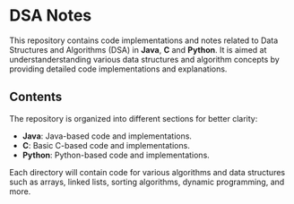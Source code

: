 # DSA Notes

This repository contains code implementations and notes related to Data Structures and Algorithms (DSA) in **Java**, **C** and **Python**. It is aimed at understanderstanding various data structures and algorithm concepts by providing detailed code implementations and explanations.

  ## Contents

The repository is organized into different sections for better clarity:

- **Java**: Java-based code and implementations.
- **C**: Basic C-based code and implementations.
-  **Python**: Python-based code and implementations.

Each directory will contain code for various algorithms and data structures such as arrays, linked lists, sorting algorithms, dynamic programming, and more.

